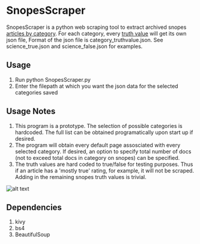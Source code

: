 # SnopesScraper

SnopesScraper is a python web scraping tool to extract archived snopes [articles by category](https://www.snopes.com/sitemap/). For each category, every [truth value](https://www.snopes.com/fact-check-ratings/) will get its own json file, Format of the json file is category_truthvalue.json. See science_true.json and science_false.json for examples.

## Usage

1. Run python SnopesScraper.py
2. Enter the filepath at which you want the json data for the selected categories saved


## Usage Notes

1. This program is a prototype. The selection of possible categories is hardcoded. The full list can be obtained programatically upon start up if desired.
2. The program will obtain every default page assosciated with every selected category. If desired, an option to specify total number of docs (not to exceed total docs in category on snopes) can be specified.
3. The truth values are hard coded to true/false for testing purposes. Thus if an article has a 'mostly true' rating, for example, it will not be scraped. Adding in the remaining snopes truth values is trivial. 

![alt text](https://github.com/rmslick/SnopesScraper/Sample.png)

## Dependencies
1. kivy
2. bs4
3. BeautifulSoup